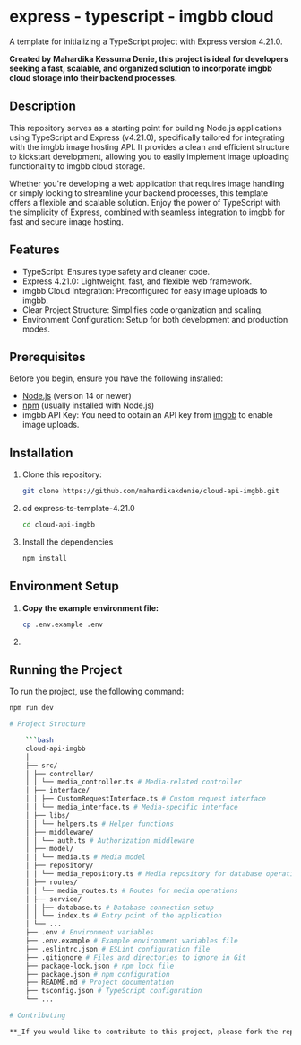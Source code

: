 # express - typescript - imgbb cloud

A template for initializing a TypeScript project with Express version 4.21.0.

**Created by Mahardika Kessuma Denie, this project is ideal for developers seeking a fast, scalable, and organized solution to incorporate imgbb cloud storage into their backend processes.**

## Description

This repository serves as a starting point for building Node.js applications using TypeScript and Express (v4.21.0), specifically tailored for integrating with the imgbb image hosting API. It provides a clean and efficient structure to kickstart development, allowing you to easily implement image uploading functionality to imgbb cloud storage.

Whether you're developing a web application that requires image handling or simply looking to streamline your backend processes, this template offers a flexible and scalable solution. Enjoy the power of TypeScript with the simplicity of Express, combined with seamless integration to imgbb for fast and secure image hosting.

## Features

-   TypeScript: Ensures type safety and cleaner code.
-   Express 4.21.0: Lightweight, fast, and flexible web framework.
-   imgbb Cloud Integration: Preconfigured for easy image uploads to imgbb.
-   Clear Project Structure: Simplifies code organization and scaling.
-   Environment Configuration: Setup for both development and production modes.

## Prerequisites

Before you begin, ensure you have the following installed:

-   [Node.js](https://nodejs.org/) (version 14 or newer)
-   [npm](https://www.npmjs.com/) (usually installed with Node.js)
-   imgbb API Key: You need to obtain an API key from [imgbb](https://api.imgbb.com) to enable image uploads.

## Installation

1. Clone this repository:

    ```bash
    git clone https://github.com/mahardikakdenie/cloud-api-imgbb.git

    ```

2. cd express-ts-template-4.21.0

    ```bash
    cd cloud-api-imgbb

    ```

3. Install the dependencies
    ```bash
    npm install
    ```

## Environment Setup

1. **Copy the example environment file:**
    ```bash
    cp .env.example .env

2. 

## Running the Project

To run the project, use the following command:
```bash
npm run dev

# Project Structure

    ```bash
    cloud-api-imgbb
    │
    ├── src/
    │ ├── controller/
    │ │ └── media_controller.ts # Media-related controller
    │ ├── interface/
    │ │ ├── CustomRequestInterface.ts # Custom request interface
    │ │ └── media_interface.ts # Media-specific interface
    │ ├── libs/
    │ │ └── helpers.ts # Helper functions
    │ ├── middleware/
    │ │ └── auth.ts # Authorization middleware
    │ ├── model/
    │ │ └── media.ts # Media model
    │ ├── repository/
    │ │ └── media_repository.ts # Media repository for database operations
    │ ├── routes/
    │ │ └── media_routes.ts # Routes for media operations
    │ ├── service/
    │ │ ├── database.ts # Database connection setup
    │ │ └── index.ts # Entry point of the application
    │ └── ...
    ├── .env # Environment variables
    ├── .env.example # Example environment variables file
    ├── .eslintrc.json # ESLint configuration file
    ├── .gitignore # Files and directories to ignore in Git
    ├── package-lock.json # npm lock file
    ├── package.json # npm configuration
    ├── README.md # Project documentation
    ├── tsconfig.json # TypeScript configuration
    └── ...

# Contributing

**_If you would like to contribute to this project, please fork the repository and submit a pull request_**
